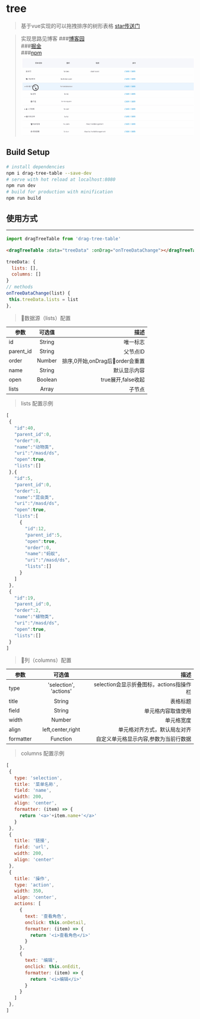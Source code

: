 # tree

> 基于vue实现的可以拖拽排序的树形表格 [star传送门](https://github.com/ColdDay/vue-drag-tree-table "vue-drag-tree-table")

> 实现思路见博客
   ###[博客园](https://www.cnblogs.com/bfgis/p/9805928.html "vue-drag-tree-table")   
   ###[掘金](https://juejin.im/post/5bc9355a5188255c3853955c "vue-drag-tree-table")   
   ###[npm](https://www.npmjs.com/package/drag-tree-table "vue-drag-tree-table")   
![drag-tree-table](./imgs/demo.gif 'drag-tree-table')

## Build Setup

``` bash
# install dependencies
npm i drag-tree-table --save-dev
# serve with hot reload at localhost:8080
npm run dev
# build for production with minification
npm run build
```
## 使用方式
----
```javascript
import dragTreeTable from 'drag-tree-table'
```
```html
<dragTreeTable :data="treeData" :onDrag="onTreeDataChange"></dragTreeTable>
 ```
 ```javascript
 treeData: {
   lists: [],
   columns: []
 }
 // methods
 onTreeDataChange(list) {
  this.treeData.lists = list
 },
 ```
 > 数据源（lists）配置   

参数|可选值|描述
---|:--:|---:
id|String|唯一标志
parent_id|String|父节点ID
order|Number|排序,0开始,onDrag后order会重置
name|String|默认显示内容
open|Boolean|true展开,false收起
lists|Array|子节点

 > lists 配置示例
 ```javascript
 [
  {
    "id":40,
    "parent_id":0,
    "order":0,
    "name":"动物类",
    "uri":"/masd/ds",
    "open":true,
    "lists":[]
  },{
    "id":5,
    "parent_id":0,
    "order":1,
    "name":"昆虫类",
    "uri":"/masd/ds",
    "open":true,
    "lists":[
      {
        "id":12,
        "parent_id":5,
        "open":true,
        "order":0,
        "name":"蚂蚁",
        "uri":"/masd/ds",
        "lists":[]
      }
    ]
  },
  {
    "id":19,
    "parent_id":0,
    "order":2,
    "name":"植物类",
    "uri":"/masd/ds",
    "open":true,
    "lists":[]
  }
]
 ```
> 列（columns）配置   

参数|可选值|描述
---|:--:|---:
type|'selection', 'actions'|selection会显示折叠图标，actions指操作栏
title|String|表格标题
field|String|单元格内容取值使用
width|Number|单元格宽度
align|left,center,right|单元格对齐方式，默认局左对齐
formatter|Function|自定义单元格显示内容,参数为当前行数据
 > columns 配置示例
 ```javascript
[
  {
    type: 'selection',
    title: '菜单名称',
    field: 'name',
    width: 200,
    align: 'center',
    formatter: (item) => {
      return '<a>'+item.name+'</a>'
    }
  },
  {
    title: '链接',
    field: 'url',
    width: 200,
    align: 'center'
  },
  {
    title: '操作',
    type: 'action',
    width: 350,
    align: 'center',
    actions: [
      {
        text: '查看角色',
        onclick: this.onDetail,
        formatter: (item) => {
          return '<i>查看角色</i>'
        }
      },
      {
        text: '编辑',
        onclick: this.onEdit,
        formatter: (item) => {
          return '<i>编辑</i>'
        }
      }
    ]
  },
]
```
